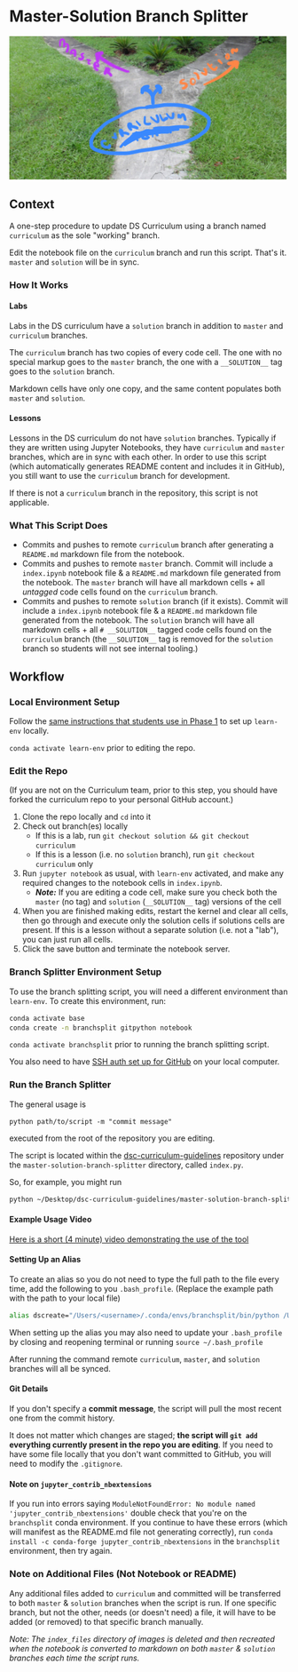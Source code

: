 # Master-Solution Branch Splitter

![Garden of Forking Paths](Garden-of-Forking-Paths.jpg)

## Context

A one-step procedure to update DS Curriculum using a branch named `curriculum` as the sole "working" branch. 

Edit the notebook file on the `curriculum` branch and run this script. That's it. `master` and `solution` will be in sync.

### How It Works

#### Labs

Labs in the DS curriculum have a `solution` branch in addition to `master` and `curriculum` branches.

The `curriculum` branch has two copies of every code cell. The one with no special markup goes to the `master` branch, the one with a `__SOLUTION__` tag goes to the `solution` branch.

Markdown cells have only one copy, and the same content populates both `master` and `solution`.

#### Lessons

Lessons in the DS curriculum do not have `solution` branches. Typically if they are written using Jupyter Notebooks, they have `curriculum` and `master` branches, which are in sync with each other. In order to use this script (which automatically generates README content and includes it in GitHub), you still want to use the `curriculum` branch for development.

If there is not a `curriculum` branch in the repository, this script is not applicable.

### What This Script Does

* Commits and pushes to remote `curriculum` branch after generating a `README.md` markdown file from the notebook.
* Commits and pushes to remote `master` branch. Commit will include a `index.ipynb` notebook file & a `README.md` markdown file generated from the notebook. The `master` branch will have all markdown cells + all _untagged_ code cells found on the `curriculum` branch.
* Commits and pushes to remote `solution` branch (if it exists). Commit will include a `index.ipynb` notebook file & a `README.md` markdown file generated from the notebook. The `solution` branch will have all markdown cells + all `# __SOLUTION__` tagged code cells found on the `curriculum` branch (the `__SOLUTION__` tag is removed for the `solution` branch so students will not see internal tooling.)

## Workflow

### Local Environment Setup

Follow the [same instructions that students use in Phase 1](https://github.com/learn-co-curriculum/dsc-data-science-env-config) to set up `learn-env` locally.

`conda activate learn-env` prior to editing the repo.

### Edit the Repo

(If you are not on the Curriculum team, prior to this step, you should have forked the curriculum repo to your personal GitHub account.)

1. Clone the repo locally and `cd` into it
2. Check out branch(es) locally
   * If this is a lab, run `git checkout solution && git checkout curriculum`
   * If this is a lesson (i.e. no `solution` branch), run `git checkout curriculum` only
3. Run `jupyter notebook` as usual, with `learn-env` activated, and make any required changes to the notebook cells in `index.ipynb`.
   * ***Note:*** If you are editing a code cell, make sure you check both the `master` (no tag) and `solution` (`__SOLUTION__` tag) versions of the cell
4. When you are finished making edits, restart the kernel and clear all cells, then go through and execute only the solution cells if solutions cells are present. If this is a lesson without a separate solution (i.e. not a "lab"), you can just run all cells.
5. Click the save button and terminate the notebook server.

### Branch Splitter Environment Setup

To use the branch splitting script, you will need a different environment than `learn-env`. To create this environment, run:

```bash
conda activate base
conda create -n branchsplit gitpython notebook
```

`conda activate branchsplit` prior to running the branch splitting script.

You also need to have [SSH auth set up for GitHub](https://docs.github.com/en/authentication/connecting-to-github-with-ssh) on your local computer.

### Run the Branch Splitter

The general usage is

```
python path/to/script -m "commit message"
```

executed from the root of the repository you are editing.

The script is located within the [dsc-curriculum-guidelines](https://github.com/learn-co-curriculum/dsc-curriculum-guidelines) repository under the `master-solution-branch-splitter` directory, called `index.py`.

So, for example, you might run

```bash
python ~/Desktop/dsc-curriculum-guidelines/master-solution-branch-splitter/index.py -m "fix typo"
```

#### Example Usage Video

[Here is a short (4 minute) video demonstrating the use of the tool](https://www.youtube.com/watch?v=p95VAaC0Gbg&feature=youtu.be)


#### Setting Up an Alias

To create an alias so you do not need to type the full path to the file every time, add the following to you `.bash_profile`. (Replace the example path with the path to your local file)

```bash
alias dscreate="/Users/<username>/.conda/envs/branchsplit/bin/python /Users/<username>/Development/DS/dsc-curriculum-guidelines/master-solution-branch-splitter/index.py"
```

When setting up the alias you may also need to update your `.bash_profile` by closing and reopening terminal or running `source ~/.bash_profile`

After running the command remote `curriculum`, `master`, and `solution` branches will all be synced.

#### Git Details

If you don't specify a **commit message**, the script will pull the most recent one from the commit history.

It does not matter which changes are staged; **the script will `git add` everything currently present in the repo you are editing**. If you need to have some file locally that you don't want committed to GitHub, you will need to modify the `.gitignore`.

#### Note on `jupyter_contrib_nbextensions`

If you run into errors saying `ModuleNotFoundError: No module named 'jupyter_contrib_nbextensions'` double check that you're on the `branchsplit` conda environment. If you continue to have these errors (which will manifest as the README.md file not generating correctly), run `conda install -c conda-forge jupyter_contrib_nbextensions` in the `branchsplit` environment, then try again.

### Note on Additional Files (Not Notebook or README)

Any additional files added to `curriculum` and committed will be transferred to both `master` & `solution` branches when the script is run.  If one specific branch, but not the other, needs (or doesn't need) a file, it will have to be added (or removed) to that specific branch manually. 

_Note: The `index_files` directory of images is deleted and then recreated when the notebook is converted to markdown on both `master` & `solution` branches each time the script runs._
